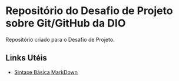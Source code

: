 # Repositório do Desafio de Projeto sobre Git/GitHub da DIO
Repositório criado para o Desafio de Projeto.

## Links Utéis
<ul>
<li> <a href="https://www.markdownguide.org/basic-syntax/"> Sintaxe Básica MarkDown</a> </li>
</ul>
